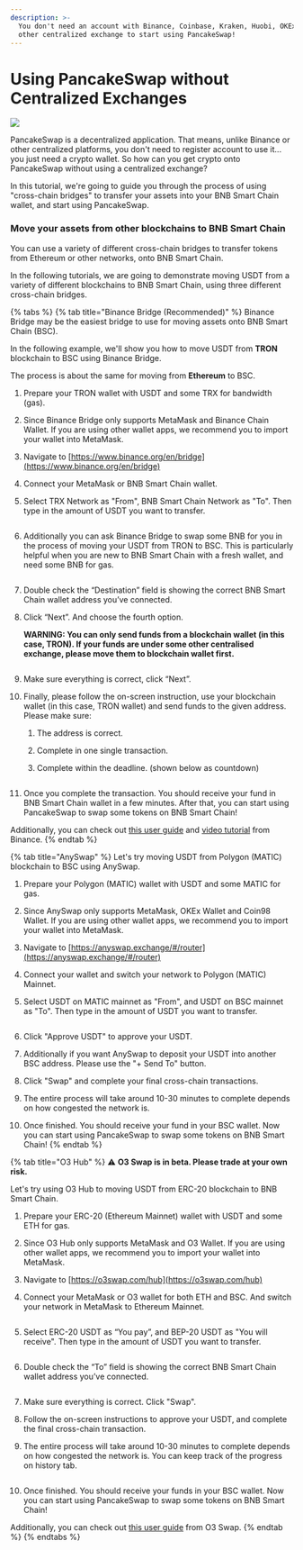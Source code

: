 ```yaml
---
description: >-
  You don't need an account with Binance, Coinbase, Kraken, Huobi, OKEx or any
  other centralized exchange to start using PancakeSwap!
---
```


# Using PancakeSwap without Centralized Exchanges

![](<../.gitbook/assets/how-to-pancakeswap-without-cex-header (1).png>)

PancakeSwap is a decentralized application. That means, unlike Binance or other centralized platforms, you don't need to register account to use it... you just need a crypto wallet. So how can you get crypto onto PancakeSwap without using a centralized exchange?

In this tutorial, we're going to guide you through the process of using "cross-chain bridges" to transfer your assets into your BNB Smart Chain wallet, and start using PancakeSwap.

### **Move your assets from other blockchains to BNB Smart Chain**

You can use a variety of different cross-chain bridges to transfer tokens from Ethereum or other networks, onto BNB Smart Chain.

In the following tutorials, we are going to demonstrate moving USDT from a variety of different blockchains to BNB Smart Chain, using three different cross-chain bridges.

{% tabs %}
{% tab title="Binance Bridge (Recommended)" %}
Binance Bridge may be the easiest bridge to use for moving assets onto BNB Smart Chain (BSC).

In the following example, we'll show you how to move USDT from **TRON** blockchain to BSC using Binance Bridge.

The process is about the same for moving from **Ethereum** to BSC.

1. Prepare your TRON wallet with USDT and some TRX for bandwidth (gas).
2. Since Binance Bridge only supports MetaMask and Binance Chain Wallet. If you are using other wallet apps, we recommend you to import your wallet into MetaMask.
3. Navigate to [https://www.binance.org/en/bridge](https://www.binance.org/en/bridge)
4. Connect your MetaMask or BNB Smart Chain wallet.
5.  Select TRX Network as "From", BNB Smart Chain Network as "To". Then type in the amount of USDT you want to transfer.

    <img src="https://lh4.googleusercontent.com/YqgaYo5CvC0kKWvcfTyNt2fUMl2MAiexQBsNwvzpUQZVQ1up2Cy8g74iIKZKZGJDb8DouL2YIuP40el5XvuvR29CKEJOUJCDht9Vss_BLgOiLuJKkB5xcRSTLuEO7XAu3XT06qNj=s0" alt="" data-size="original">
6.  Additionally you can ask Binance Bridge to swap some BNB for you in the process of moving your USDT from TRON to BSC. This is particularly helpful when you are new to BNB Smart Chain with a fresh wallet, and need some BNB for gas.

    <img src="https://lh3.googleusercontent.com/YVaOIhQLzZpKBT3yEEQnI7f3aR0sOtb2PcII___k6_cqNoXOZXrkI6R0HnieRflrrCmO3Cpu_zP1LnvcIwxSCFnii3wwI9OMY4dPA12WoJD6qaLxPC9V8r3eUwTe2EhDGHKuTNd8=s0" alt="" data-size="original">
7. Double check the “Destination” field is showing the correct BNB Smart Chain wallet address you’ve connected.
8.  Click “Next”. And choose the fourth option.

    **WARNING: You can only send funds from a blockchain wallet (in this case, TRON). If your funds are under some other centralised exchange, please move them to blockchain wallet first.**

    <img src="https://lh6.googleusercontent.com/c8lU9osyhHcn99Y2swFt8KM-GKbEgVcZWqva4Ozz9WFTOKTjIJZ78QghotDjsgBkz0DpT6lgocYpAx_T80zxeYP7aaNuui5iZIj0ZSAcEkazCjKh6zmw_Fvl2G-ib27NzqifH6-I=s0" alt="" data-size="original">
9. Make sure everything is correct, click “Next”.
10. Finally, please follow the on-screen instruction, use your blockchain wallet (in this case, TRON wallet) and send funds to the given address. Please make sure:
    1. The address is correct.
    2. Complete in one single transaction.
    3.  Complete within the deadline. (shown below as countdown)

        <img src="https://lh6.googleusercontent.com/mag8YXlpq0WtvlOP7GfPNZrXWralO5l6eWPFTrv9ZiQiyTryXBjtm4GVw_coNjnthYIm-GlP5o_ZuIF0lzOFYXnWn4wMSvcGOnmZIfVlOtTb0c08F6xgsL-4Gs936pYHUzJYbVOg=s0" alt="" data-size="original">
11. Once you complete the transaction. You should receive your fund in BNB Smart Chain wallet in a few minutes. After that, you can start using PancakeSwap to swap some tokens on BNB Smart Chain!

Additionally, you can check out [this user guide](https://binance-wallet.gitbook.io/binance-chain-wallet/bmw-guides-and-faq/defi/how-to-convert-bep20-tokens-to-erc20-on-binance-wallet) and [video tutorial](https://fast.wistia.net/embed/iframe/fhip2z4nth) from Binance.
{% endtab %}

{% tab title="AnySwap" %}
Let's try moving USDT from Polygon (MATIC) blockchain to BSC using AnySwap.

1. Prepare your Polygon (MATIC) wallet with USDT and some MATIC for gas.
2. Since AnySwap only supports MetaMask, OKEx Wallet and Coin98 Wallet. If you are using other wallet apps, we recommend you to import your wallet into MetaMask.
3. Navigate to [https://anyswap.exchange/#/router](https://anyswap.exchange/#/router)
4. Connect your wallet and switch your network to Polygon (MATIC) Mainnet.
5.  Select USDT on MATIC mainnet as "From", and USDT on BSC mainnet as "To". Then type in the amount of USDT you want to transfer.

    <img src="../.gitbook/assets/MBP3-2021.10.19-055554AM-Google Chrome_AnySwap - Cross Chain Protocol (1).png" alt="" data-size="original">
6. Click "Approve USDT" to approve your USDT.
7. Additionally if you want AnySwap to deposit your USDT into another BSC address. Please use the "+ Send To" button.
8. Click "Swap" and complete your final cross-chain transactions.
9. The entire process will take around 10-30 minutes to complete depends on how congested the network is.
10. Once finished. You should receive your fund in your BSC wallet. Now you can start using PancakeSwap to swap some tokens on BNB Smart Chain!
{% endtab %}

{% tab title="O3 Hub" %}
⚠️ **O3 Swap is in beta. Please trade at your own risk.**

Let's try using O3 Hub to moving USDT from ERC-20 blockchain to BNB Smart Chain.

1. Prepare your ERC-20 (Ethereum Mainnet) wallet with USDT and some ETH for gas.
2. Since O3 Hub only supports MetaMask and O3 Wallet. If you are using other wallet apps, we recommend you to import your wallet into MetaMask.
3. Navigate to [https://o3swap.com/hub](https://o3swap.com/hub)
4.  Connect your MetaMask or O3 wallet for both ETH and BSC. And switch your network in MetaMask to Ethereum Mainnet.

    <img src="../.gitbook/assets/MBP3-2021.10.19-054852AM-Google Chrome_O3swap.png" alt="" data-size="original">
5.  Select ERC-20 USDT as “You pay”, and BEP-20 USDT as "You will receive". Then type in the amount of USDT you want to transfer.

    <img src="../.gitbook/assets/MBP3-2021.10.19-053358AM-Google Chrome_O3swap.png" alt="" data-size="original">
6.  Double check the “To” field is showing the correct BNB Smart Chain wallet address you’ve connected.

    <img src="../.gitbook/assets/MBP3-2021.10.19-053441AM-Google Chrome_O3swap (1).png" alt="" data-size="original">
7. Make sure everything is correct. Click "Swap".
8. Follow the on-screen instructions to approve your USDT, and complete the final cross-chain transaction.
9.  The entire process will take around 10-30 minutes to complete depends on how congested the network is. You can keep track of the progress on history tab.

    <img src="../.gitbook/assets/MBP3-2021.10.19-054520AM-Google Chrome_O3swap (1).png" alt="" data-size="original">
10. Once finished. You should receive your funds in your BSC wallet. Now you can start using PancakeSwap to swap some tokens on BNB Smart Chain!

Additionally, you can check out [this user guide](https://docs.o3swap.com/o3-swap-user-guide/hub#2.-hub-swap) from O3 Swap.
{% endtab %}
{% endtabs %}
